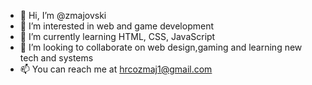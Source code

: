- 👋 Hi, I’m @zmajovski
- 👀 I’m interested in web and game development
- 🌱 I’m currently learning HTML, CSS, JavaScript
- 💞️ I’m looking to collaborate on web design,gaming and learning new tech and systems
- 📫 You can reach me at hrcozmaj1@gmail.com

<!---
zmajovski/zmajovski is a ✨ special ✨ repository because its `README.md` (this file) appears on your GitHub profile.
You can click the Preview link to take a look at your changes.
--->
